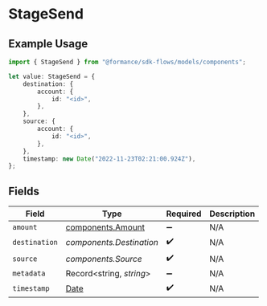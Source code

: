 # StageSend

## Example Usage

```typescript
import { StageSend } from "@formance/sdk-flows/models/components";

let value: StageSend = {
    destination: {
        account: {
            id: "<id>",
        },
    },
    source: {
        account: {
            id: "<id>",
        },
    },
    timestamp: new Date("2022-11-23T02:21:00.924Z"),
};
```

## Fields

| Field                                                                                         | Type                                                                                          | Required                                                                                      | Description                                                                                   |
| --------------------------------------------------------------------------------------------- | --------------------------------------------------------------------------------------------- | --------------------------------------------------------------------------------------------- | --------------------------------------------------------------------------------------------- |
| `amount`                                                                                      | [components.Amount](../../models/components/amount.md)                                        | :heavy_minus_sign:                                                                            | N/A                                                                                           |
| `destination`                                                                                 | *components.Destination*                                                                      | :heavy_check_mark:                                                                            | N/A                                                                                           |
| `source`                                                                                      | *components.Source*                                                                           | :heavy_check_mark:                                                                            | N/A                                                                                           |
| `metadata`                                                                                    | Record<string, *string*>                                                                      | :heavy_minus_sign:                                                                            | N/A                                                                                           |
| `timestamp`                                                                                   | [Date](https://developer.mozilla.org/en-US/docs/Web/JavaScript/Reference/Global_Objects/Date) | :heavy_check_mark:                                                                            | N/A                                                                                           |